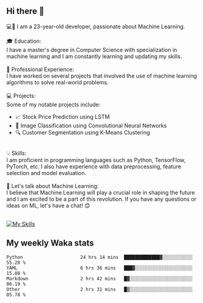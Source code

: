 ## Hi there 👋

💻🤖 I am a 23-year-old developer, passionate about Machine Learning.</br>

🎓 Education:</br>
I have a master's degree in Computer Science with specialization in machine learning and I am constantly learning and updating my skills.
</br></br>
💼 Professional Experience:</br>
I have worked on several projects that involved the use of machine learning algorithms to solve real-world problems.
</br></br>
💻 Projects:</br>
Some of my notable projects include:
</br>
- 📈 Stock Price Prediction using LSTM</br>
- 🤖 Image Classification using Convolutional Neural Networks</br>
- 🔍 Customer Segmentation using K-Means Clustering</br>
</br>
💡 Skills:</br>
I am proficient in programming languages such as Python, TensorFlow, PyTorch, etc. I also have experience with data preprocessing, feature selection and model evaluation.
</br></br>
💬 Let's talk about Machine Learning:</br>
I believe that Machine Learning will play a crucial role in shaping the future and I am excited to be a part of this revolution. If you have any questions or ideas on ML, let's have a chat! 😊
</br></br>

[![My Skills](https://skillicons.dev/icons?i=html,css,docker,express,figma,firebase,graphql,nodejs,react,ts,vue,py,pytorch)](https://skillicons.dev)

## My weekly Waka stats

<!--START_SECTION:waka-->

```text
Python                     24 hrs 14 mins  █████████████▓░░░░░░░░░░░   55.28 %
YAML                       6 hrs 36 mins   ███▓░░░░░░░░░░░░░░░░░░░░░   15.08 %
Markdown                   2 hrs 42 mins   █▓░░░░░░░░░░░░░░░░░░░░░░░   06.19 %
Other                      2 hrs 31 mins   █▒░░░░░░░░░░░░░░░░░░░░░░░   05.78 %
```

<!--END_SECTION:waka-->
